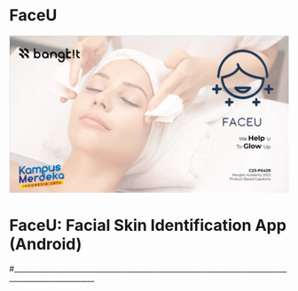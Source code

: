 # FaceU

![alt text](https://github.com/dannriev/FaceU/blob/master/FaceU%20background.png?raw=true)

# FaceU: Facial Skin Identification App (Android)
#_____________________________________________________________________________________________________

